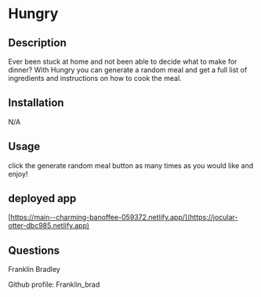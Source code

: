 # Hungry

  ## Description
  
  Ever been stuck at home and not been able to decide what to make for dinner? With Hungry you can generate a random meal and get a full list of ingredients and instructions on how to cook the meal.
 
  ## Installation
 
  N/A
  
  ## Usage
 
  click the generate random meal button as many times as you would like and enjoy!


## deployed app
[https://main--charming-banoffee-059372.netlify.app/](https://jocular-otter-dbc985.netlify.app)

  ## Questions

  Franklin Bradley
  
  Github profile: Franklin_brad
